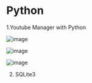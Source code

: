 # Python

1.Youtube Manager with Python


![image](https://github.com/user-attachments/assets/e746e4b1-8a1c-499b-a7e6-7dc1129480a7)


![image](https://github.com/user-attachments/assets/ddc6cbee-19ed-408d-9064-74386f7e0fa7)

![image](https://github.com/user-attachments/assets/d57fd6eb-cf99-4c91-85c6-e6d493d87a11)


2. SQLite3


